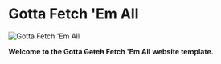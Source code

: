 # Gotta Fetch 'Em All

![Gotta Fetch 'Em All](https://user-images.githubusercontent.com/10834045/107277137-eca10880-6a4b-11eb-9ae0-e5a884e715e5.png)

**Welcome to the Gotta ~~Catch~~ Fetch 'Em All website template.**